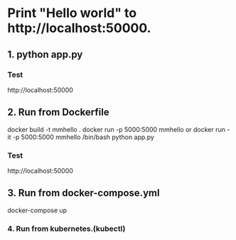 # Print "Hello world" to http://localhost:50000.
## 1.  python app.py
### Test
http://localhost:50000
## 2.  Run from Dockerfile
docker build -t mmhello .
docker run -p 5000:5000 mmhello
or
docker run -it -p 5000:5000 mmhello /bin/bash
python app.py 
### Test
http://localhost:50000

## 3.  Run from docker-compose.yml
docker-compose up

### 4. Run from kubernetes.(kubectl)

